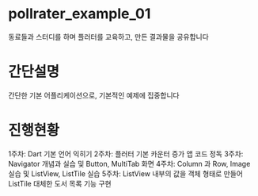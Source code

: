 # pollrater_example_01

 동료들과 스터디를 하며 플러터를 교육하고, 만든 결과물을 공유합니다

# 간단설명

간단한 기본 어플리케이션으로, 기본적인 예제에 집중합니다

# 진행현황

1주차: Dart 기본 언어 익히기
2주차: 플러터 기본 카운터 증가 앱 코드 정독
3주차: Navigator 개념과 실습 및 Button, MultiTab 화면
4주차: Column 과 Row, Image 실습 및 ListView, ListTile 실습
5주차: ListView 내부의 값을 객체 형태로 만들어 ListTile 대체한 도서 목록 기능 구현
